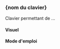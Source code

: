 <!-- markdownlint-disable MD041 -->
<!-- Le titre ne doit pas être de niveau 1 car cette page est un include -->

### {nom du clavier}

Clavier permettant de ...
<!-- {texte décrivant ce que la fonctionnalité permet de réaliser} -->
#### Visuel

<!-- une ou plusieurs images -->

#### Mode d'emploi
